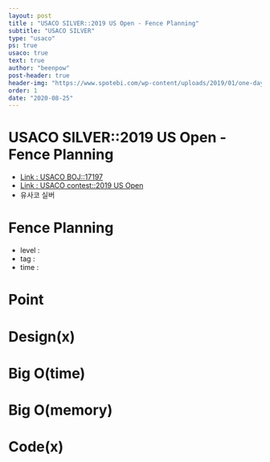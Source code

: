 ```yaml
---
layout: post
title : "USACO SILVER::2019 US Open - Fence Planning"
subtitle: "USACO SILVER"
type: "usaco"
ps: true
usaco: true
text: true
author: "beenpow"
post-header: true
header-img: "https://www.spotebi.com/wp-content/uploads/2019/01/one-day-day-one-workout-motivation-spotebi.jpg"
order: 1
date: "2020-08-25"
---
```

# USACO SILVER::2019 US Open - Fence Planning
- [Link : USACO BOJ::17197](https://www.acmicpc.net/problem/17197)
- [Link : USACO contest::2019 US Open](http://www.usaco.org/index.php?page=open19results)
- 유사코 실버

# Fence Planning

- level :
- tag :
- time :

# Point

# Design(x)

# Big O(time)

# Big O(memory)

# Code(x)


